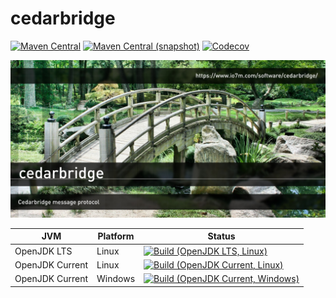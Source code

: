 cedarbridge
===

[![Maven Central](https://img.shields.io/maven-central/v/com.io7m.cedarbridge/com.io7m.cedarbridge.svg?style=flat-square)](http://search.maven.org/#search%7Cga%7C1%7Cg%3A%22com.io7m.cedarbridge%22)
[![Maven Central (snapshot)](https://img.shields.io/nexus/s/https/oss.sonatype.org/com.io7m.cedarbridge/com.io7m.cedarbridge.svg?style=flat-square)](https://oss.sonatype.org/content/repositories/snapshots/com/io7m/cedarbridge/)
[![Codecov](https://img.shields.io/codecov/c/github/io7m/cedarbridge.svg?style=flat-square)](https://codecov.io/gh/io7m/cedarbridge)

![cedarbridge](./src/site/resources/cedarbridge.jpg?raw=true)

| JVM             | Platform | Status |
|-----------------|----------|--------|
| OpenJDK LTS     | Linux    | [![Build (OpenJDK LTS, Linux)](https://img.shields.io/github/workflow/status/io7m/cedarbridge/main-openjdk_lts-linux)](https://github.com/io7m/cedarbridge/actions?query=workflow%3Amain-openjdk_lts-linux) |
| OpenJDK Current | Linux    | [![Build (OpenJDK Current, Linux)](https://img.shields.io/github/workflow/status/io7m/cedarbridge/main-openjdk_current-linux)](https://github.com/io7m/cedarbridge/actions?query=workflow%3Amain-openjdk_current-linux)
| OpenJDK Current | Windows  | [![Build (OpenJDK Current, Windows)](https://img.shields.io/github/workflow/status/io7m/cedarbridge/main-openjdk_current-windows)](https://github.com/io7m/cedarbridge/actions?query=workflow%3Amain-openjdk_current-windows)

